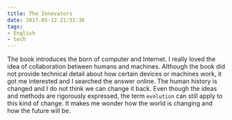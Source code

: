 ```yaml
---
title: The Innovators
date: 2017-05-12 21:51:36
tags:
- English 
- tech
---
```


The book introduces the born of computer and Internet. I really loved the idea of collaboration between humans and machines. Although the book did not provide technical detail about how certain devices or machines work, it got me interested and I searched the answer online. The human history is changed and I do not think we can change it back. Even though the ideas and methods are rigorously expressed, the term `evolution` can still apply to this kind of change. It makes me wonder how the world is changing and how the future will be.